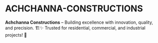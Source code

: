 # ACHCHANNA-CONSTRUCTIONS
**Achchanna Constructions** – Building excellence with innovation, quality, and precision. 🏗️✨ Trusted for residential, commercial, and industrial projects! 🚧
